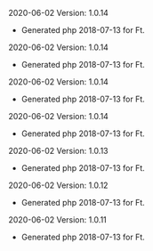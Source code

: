 2020-06-02 Version: 1.0.14
- Generated php 2018-07-13 for Ft.

2020-06-02 Version: 1.0.14
- Generated php 2018-07-13 for Ft.

2020-06-02 Version: 1.0.14
- Generated php 2018-07-13 for Ft.

2020-06-02 Version: 1.0.14
- Generated php 2018-07-13 for Ft.

2020-06-02 Version: 1.0.13
- Generated php 2018-07-13 for Ft.

2020-06-02 Version: 1.0.12
- Generated php 2018-07-13 for Ft.

2020-06-02 Version: 1.0.11
- Generated php 2018-07-13 for Ft.

